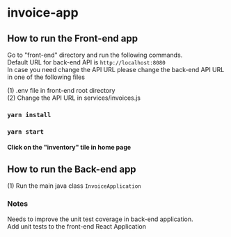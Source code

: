 # invoice-app

## How to run the Front-end app
Go to "front-end" directory and run the following commands.\
Default URL for back-end API is `http://localhost:8080` \
In case you need change the API URL please change the back-end API  URL in one of the following files

(1) .env file in front-end root directory \
(2) Change the API URL in services/invoices.js

### `yarn install`
### `yarn start`
#### Click on the "inventory" tile in home page

## How to run the Back-end app
(1) Run the main java class `InvoiceApplication`

### Notes
Needs to improve the unit test coverage in back-end application.\
Add unit tests to the front-end React Application



